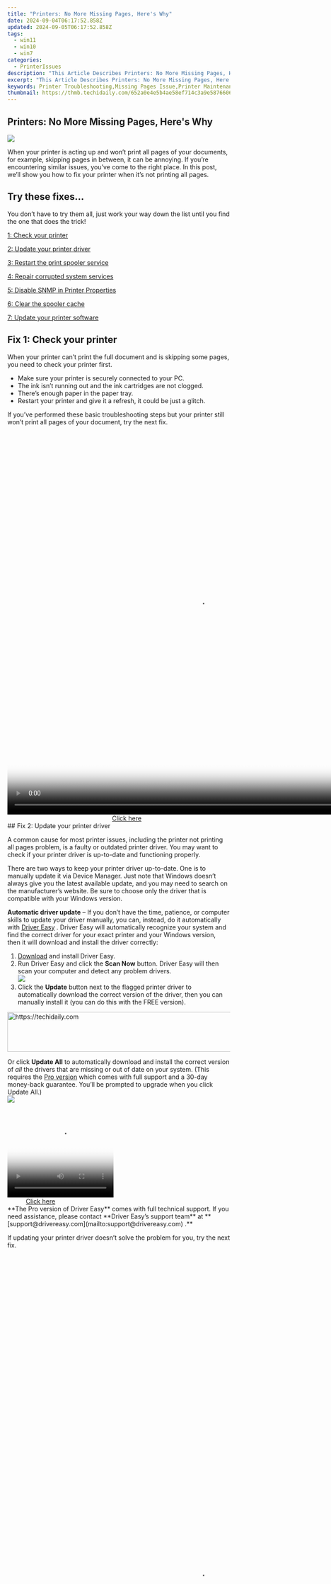 ```yaml
---
title: "Printers: No More Missing Pages, Here's Why"
date: 2024-09-04T06:17:52.858Z
updated: 2024-09-05T06:17:52.858Z
tags:
  - win11
  - win10
  - win7
categories:
  - PrinterIssues
description: "This Article Describes Printers: No More Missing Pages, Here's Why"
excerpt: "This Article Describes Printers: No More Missing Pages, Here's Why"
keywords: Printer Troubleshooting,Missing Pages Issue,Printer Maintenance Tips,Inkjet vs Laser Printer,High-Quality Printouts,Printer Paper Compatibility,Noise Reduction in Printing
thumbnail: https://thmb.techidaily.com/652a0e4e5b4ae58ef714c3a9e5876606dcd3509edff728bd0e97ab9743d47675.jpg
---
```


## Printers: No More Missing Pages, Here's Why

![](https://images.drivereasy.com/wp-content/uploads/2021/11/printer-g834868e70_1280-1200x800.jpg)

 When your printer is acting up and won’t print all pages of your documents, for example, skipping pages in between, it can be annoying. If you’re encountering similar issues, you’ve come to the right place. In this post, we’ll show you how to fix your printer when it’s not printing all pages.

## Try these fixes…

 You don’t have to try them all, just work your way down the list until you find the one that does the trick!

[1: Check your printer](#fix1)

[2: Update your printer driver](#fix2)

[3: Restart the print spooler service](#fix3)

[4: Repair corrupted system services](#fix4)

[5: Disable SNMP in Printer Properties](#fix5)

[6: Clear the spooler cache](#fix6)

[7: Update your printer software](#fix7)

## Fix 1: Check your printer

 When your printer can’t print the full document and is skipping some pages, you need to check your printer first.

* Make sure your printer is securely connected to your PC.
* The ink isn’t running out and the ink cartridges are not clogged.
* There’s enough paper in the paper tray.
* Restart your printer and give it a refresh, it could be just a glitch.

 If you’ve performed these basic troubleshooting steps but your printer still won’t print all pages of your document, try the next fix.

<!-- affiliate ads begin -->
<span id="1834906">
					<video width="864" height="864" style="cursor:pointer"
           poster="//a.impactradius-go.com/display-clicktoplayimage/1834906.png"
           onclick="if(!this.playClicked){this.play();this.setAttribute('controls',true);this.playClicked=true;}">
	   <source src="//a.impactradius-go.com/display-ad/16836-1834906">
	   <img src="//a.impactradius-go.com/display-clicktoplayimage/1834906.png" style="border: none; height: 100%; width: 100%; object-fit: contain">
	</video>
	<div style="width:540px;text-align:center"><a href="javascript:window.open(decodeURIComponent('https%3A%2F%2F25home.pxf.io%2Fc%2F5597632%2F1834906%2F16836'), '_blank');void(0);">Click here</a></div>
</span>
<img height="0" width="0" src="https://imp.pxf.io/i/5597632/1834906/16836" style="position:absolute;visibility:hidden;" border="0" />
<!-- affiliate ads end -->
## Fix 2: Update your printer driver

 A common cause for most printer issues, including the printer not printing all pages problem, is a faulty or outdated printer driver. You may want to check if your printer driver is up-to-date and functioning properly.

 There are two ways to keep your printer driver up-to-date. One is to manually update it via Device Manager. Just note that Windows doesn’t always give you the latest available update, and you may need to search on the manufacturer’s website. Be sure to choose only the driver that is compatible with your Windows version.

**Automatic driver update** – If you don’t have the time, patience, or computer skills to update your driver manually, you can, instead, do it automatically with [Driver Easy](https://tools.techidaily.com/drivereasy/download/) . Driver Easy will automatically recognize your system and find the correct driver for your exact printer and your Windows version, then it will download and install the driver correctly:

1. [Download](https://tools.techidaily.com/drivereasy/download/) and install Driver Easy.
2. Run Driver Easy and click the **Scan Now** button. Driver Easy will then scan your computer and detect any problem drivers.  
![](https://images.drivereasy.com/wp-content/uploads/2021/11/2021-11-24_12-11-29.jpg)
3. Click the **Update**  button next to the flagged printer driver to automatically download the correct version of the driver, then you can manually install it (you can do this with the FREE version).  
<!-- affiliate ads begin -->
<a href="https://appsumo.8odi.net/c/5597632/2049383/7443" target="_top" id="2049383">
  <img src="//a.impactradius-go.com/display-ad/7443-2049383" border="0" alt="https://techidaily.com" width="728" height="90"/>
</a>
<img height="0" width="0" src="https://appsumo.8odi.net/i/5597632/2049383/7443" style="position:absolute;visibility:hidden;" border="0" />
<!-- affiliate ads end -->

 Or click **Update All** to automatically download and install the correct version of _all_ the drivers that are missing or out of date on your system. (This requires the [Pro version](https://tools.techidaily.com/drivereasy/download/) which comes with full support and a 30-day money-back guarantee. You’ll be prompted to upgrade when you click Update All.)  
![](https://images.drivereasy.com/wp-content/uploads/2021/11/2021-11-24_12-11-25.jpg)

<!-- affiliate ads begin -->
<span id="1912746">
					<video width="240" height="200" style="cursor:pointer"
           poster="//a.impactradius-go.com/display-clicktoplayimage/1912746.png"
           onclick="if(!this.playClicked){this.play();this.setAttribute('controls',true);this.playClicked=true;}">
	   <source src="//a.impactradius-go.com/display-ad/20231-1912746">
	   <img src="//a.impactradius-go.com/display-clicktoplayimage/1912746.png" style="border: none; height: 100%; width: 100%; object-fit: contain">
	</video>
	<div style="width:150px;text-align:center"><a href="javascript:window.open(decodeURIComponent('https%3A%2F%2Fmindmanager.sjv.io%2Fc%2F5597632%2F1912746%2F20231'), '_blank');void(0);">Click here</a></div>
</span>
<img height="0" width="0" src="https://imp.pxf.io/i/5597632/1912746/20231" style="position:absolute;visibility:hidden;" border="0" />
<!-- affiliate ads end -->
**The Pro version of Driver Easy** comes with full technical support.  
 If you need assistance, please contact **Driver Easy’s support team** at **[support@drivereasy.com](mailto:support@drivereasy.com) .**

 If updating your printer driver doesn’t solve the problem for you, try the next fix.

<!-- affiliate ads begin -->
<span id="1516072">
					<video width="864" height="1536" style="cursor:pointer"
           poster="//a.impactradius-go.com/display-clicktoplayimage/1516072.png"
           onclick="if(!this.playClicked){this.play();this.setAttribute('controls',true);this.playClicked=true;}">
	   <source src="//a.impactradius-go.com/display-ad/16446-1516072">
	   <img src="//a.impactradius-go.com/display-clicktoplayimage/1516072.png" style="border: none; height: 100%; width: 100%; object-fit: contain">
	</video>
	<div style="width:540px;text-align:center"><a href="javascript:window.open(decodeURIComponent('https%3A%2F%2Flaganoo.pxf.io%2Fc%2F5597632%2F1516072%2F16446'), '_blank');void(0);">Click here</a></div>
</span>
<img height="0" width="0" src="https://imp.pxf.io/i/5597632/1516072/16446" style="position:absolute;visibility:hidden;" border="0" />
<!-- affiliate ads end -->
## Fix 3: Restart the print spooler service

 The Print Spooler is a required Windows service when you’re printing from your PC. This service’s on by default, but if yours is not working properly, it may interrupt the printer’s function and cause it to print only partial pages of the entire document. You can try to restart it to see if it helps:

1. On your keyboard, press the**Windows logo + R keys** simultaneously to open the Run box.
2. Type**taskmgr** and hit Enter.  
![how to open Task Manager](https://www.drivereasy.com/wp-content/uploads/2023/10/win11-taskmgr.jpg)
3. Go to the**Services** tab, scroll down and find**Spooler** . Right-click it and select**Restart** .  
![](https://images.drivereasy.com/wp-content/uploads/2021/11/2021-11-24_14-18-55.jpg)

 The screenshot above comes from Windows 10\. If you’re running Windows 11, your screen may look slightly different. However, the steps you perform remain persistent.

If your printer still won’t print all pages, try the next fix.

## Fix 4: Repair corrupted system services

 If any of your system files or Windows services that are required for printing are corrupted, it could cause printer issues and thus your printer can skip printing pages.

 To identify problematic system files, normally you can use the system checker tool (sfc /scannow). However, it doesn’t help much when it comes to printer issues, because printer issues are more likely triggered by malfunctioning Windows services.

 You may need a more powerful tool to repair your system, and we recommend giving **[Fortect](https://tools.techidaily.com/drivereasy/download/)**  a try. It’s a professional system repair software that specializes in solving printer issues. Fortect can also diagnose your Windows problems and fix corrupted system files and services without affecting your data.

1. **[Download](https://tools.techidaily.com/drivereasy/download/)**  and install Fortect.
2. Run the software. Fortect will start a deep scan of your system. The process may take a while.
3. Once the scan is complete, you can review the summary. If Fortect detects any missing or broken system files or other issues that may have triggered your printer problem, you can click **Start Repair** to fix them.  
![](https://images.drivereasy.com/wp-content/uploads/2020/10/fortect-start-repair.jpg)

<!-- affiliate ads begin -->
<a href="https://appsumo.8odi.net/c/5597632/2100542/7443" target="_top" id="2100542">
  <img src="//a.impactradius-go.com/display-ad/7443-2100542" border="0" alt="https://techidaily.com" width="728" height="90"/>
</a>
<img height="0" width="0" src="https://appsumo.8odi.net/i/5597632/2100542/7443" style="position:absolute;visibility:hidden;" border="0" />
<!-- affiliate ads end -->
 The repair is available with the paid version of Fortect which comes with full technical support. If you encounter any issues while using Fortect, feel free to contact their support service.

If the problem persists, try the next fix.

<!-- affiliate ads begin -->
<a href="https://aligracehair.sjv.io/c/5597632/2087253/19272" target="_top" id="2087253">
  <img src="//a.impactradius-go.com/display-ad/19272-2087253" border="0" alt="https://techidaily.com" width="728" height="90"/>
</a>
<img height="0" width="0" src="https://aligracehair.sjv.io/i/5597632/2087253/19272" style="position:absolute;visibility:hidden;" border="0" />
<!-- affiliate ads end -->
## Fix 5: Disable SNMP in Printer Properties

 Simple Network Management Protocol (SNMP) is responsible for configuring network devices, for example, your printer. It’s not often used and may cause random printer issues sometimes. When your printer can’t print all pages, you can try to disable SNMP to see if it helps.

 The screenshots below come from Windows 10\. If you’re running Windows 11, your screen may look slightly different. However, the steps you perform remain persistent.

1. In the search bar next to your Start button, type**printer** , and click**Printers and scanners** .  
![](https://images.drivereasy.com/wp-content/uploads/2021/11/2021-11-24_15-12-05.jpg)
2. Select your printer, then click**Manage** . (If you’re on Windows 11, simply click on your printer.)  
<!-- affiliate ads begin -->
<span id="1983545">
					<video width="576" height="240" style="cursor:pointer"
           poster="//a.impactradius-go.com/display-clicktoplayimage/1983545.png"
           onclick="if(!this.playClicked){this.play();this.setAttribute('controls',true);this.playClicked=true;}">
	   <source src="//a.impactradius-go.com/display-ad/22993-1983545">
	   <img src="//a.impactradius-go.com/display-clicktoplayimage/1983545.png" style="border: none; height: 100%; width: 100%; object-fit: contain">
	</video>
	<div style="width:360px;text-align:center"><a href="javascript:window.open(decodeURIComponent('https%3A%2F%2Fhomestyler.sjv.io%2Fc%2F5597632%2F1983545%2F22993'), '_blank');void(0);">Click here</a></div>
</span>
<img height="0" width="0" src="https://imp.pxf.io/i/5597632/1983545/22993" style="position:absolute;visibility:hidden;" border="0" />
<!-- affiliate ads end -->
![](https://images.drivereasy.com/wp-content/uploads/2021/11/2021-11-24_15-13-59.jpg)
3. Click**Printer properties** .  
![](https://images.drivereasy.com/wp-content/uploads/2021/11/2021-11-24_15-15-49.jpg)
4. Go to the**Ports** tab, select the**TCP/IP port** , then click**Configure Port** .  
![](https://images.drivereasy.com/wp-content/uploads/2021/11/2021-11-24_15-17-15.jpg)
5. Make sure**SNMP** **Status Enabled** is unchecked.  
<!-- affiliate ads begin -->
<a href="https://imp.i357552.net/c/5597632/947750/11832" target="_top" id="947750">
  <img src="//a.impactradius-go.com/display-ad/11832-947750" border="0" alt="https://techidaily.com" width="728" height="90"/>
</a>
<img height="0" width="0" src="https://imp.i357552.net/i/5597632/947750/11832" style="position:absolute;visibility:hidden;" border="0" />
<!-- affiliate ads end -->
![](https://images.drivereasy.com/wp-content/uploads/2021/11/2021-11-24_15-19-15-1.jpg)

<!-- affiliate ads begin -->
<span id="1938136">
					<video width="128" height="480" style="cursor:pointer"
           poster="//a.impactradius-go.com/display-clicktoplayimage/1938136.png"
           onclick="if(!this.playClicked){this.play();this.setAttribute('controls',true);this.playClicked=true;}">
	   <source src="//a.impactradius-go.com/display-ad/22993-1938136">
	   <img src="//a.impactradius-go.com/display-clicktoplayimage/1938136.png" style="border: none; height: 100%; width: 100%; object-fit: contain">
	</video>
	<div style="width:80px;text-align:center"><a href="javascript:window.open(decodeURIComponent('https%3A%2F%2Fhomestyler.sjv.io%2Fc%2F5597632%2F1938136%2F22993'), '_blank');void(0);">Click here</a></div>
</span>
<img height="0" width="0" src="https://imp.pxf.io/i/5597632/1938136/22993" style="position:absolute;visibility:hidden;" border="0" />
<!-- affiliate ads end -->
 If the problem returns, you can repeat the steps above and re-enable SNMP in your printer’s properties.

## Fix 6: Clear the spooler cache

 A corrupted spooler cache could trigger random printer errors and cause the printer to act up. You can try to delete the spooler cache to see if it helps.

1. Press the Windows logo key and R on your keyboard to invoke the Run box.
2. Type**spool** in the textbox, then click**OK** .  
![](https://images.drivereasy.com/wp-content/uploads/2021/11/2021-11-24_15-51-50.jpg)
3. Double-click the**Printer** folder, and delete all the files in the folder. (Do not delete the folder itself.)  
![](https://images.drivereasy.com/wp-content/uploads/2021/11/2021-11-24_15-52-19.jpg)

If this doesn’t work, there’s one more fix you can try.

## Fix 7: Update your printer software

 If you’ve been using the printer software from its brand, you can try to update it and print via the software. It might or might not solve the problem, but keeping the printer software up-to-date can help troubleshoot any other random issues you may run into.

---

 Hopefully, this article has been helpful! Please feel free to leave a comment down below if you have any questions or suggestions.

<ins class="adsbygoogle"
     style="display:block"
     data-ad-format="autorelaxed"
     data-ad-client="ca-pub-7571918770474297"
     data-ad-slot="1223367746"></ins>



<ins class="adsbygoogle"
     style="display:block"
     data-ad-client="ca-pub-7571918770474297"
     data-ad-slot="8358498916"
     data-ad-format="auto"
     data-full-width-responsive="true"></ins>





<span class="atpl-alsoreadstyle">Also read:</span>
<div><ul>
<li><a href="https://printer-issues.techidaily.com/fixed-turtle-beach-recon-70-mic-not-working/"><u>[FIXED] Turtle Beach Recon 70 Mic Not Working</u></a></li>
<li><a href="https://extra-tips.techidaily.com/new-blurry-looks-simple-ways-to-hide-identities-in-pictures/"><u>[New] Blurry Looks  Simple Ways to Hide Identities in Pictures</u></a></li>
<li><a href="https://facebook-clips.techidaily.com/new-eliminating-iphoneandroid-issues-with-fb-message-video-sharing-for-2024/"><u>[New] Eliminating iPhone/Android Issues with FB Message Video Sharing for 2024</u></a></li>
<li><a href="https://screen-capture.techidaily.com/new-in-2024-innovative-marker-use-in-digital-filmmaking/"><u>[New] In 2024, Innovative Marker Use in Digital Filmmaking</u></a></li>
<li><a href="https://facebook-videos.techidaily.com/new-in-2024-the-ultimate-guide-elevating-your-fb-video-content-game/"><u>[New] In 2024, The Ultimate Guide  Elevating Your FB Video Content Game</u></a></li>
<li><a href="https://facebook-video-share.techidaily.com/new-uncover-top-15-sci-tech-youtube-channels-for-learners/"><u>[New] Uncover  Top 15 Sci-Tech YouTube Channels for Learners</u></a></li>
<li><a href="https://some-techniques.techidaily.com/updated-innovating-entertainment-the-updated-sony-blu-ray-s6500/"><u>[Updated] Innovating Entertainment  The Updated Sony Blu-Ray S6500</u></a></li>
<li><a href="https://youtube-lab.techidaily.com/ed-mastering-tags-a-must-read-before-uploading-for-2024/"><u>[Updated] Mastering Tags  A Must-Read Before Uploading for 2024</u></a></li>
<li><a href="https://some-tips.techidaily.com/updated-the-complete-azure-guide-to-speech-to-text-integration/"><u>[Updated] The Complete Azure Guide to Speech-to-Text Integration</u></a></li>
<li><a href="https://snapchat-videos.techidaily.com/2024-approved-a-decade-of-digital-disguise-expert-tips-on-snapchat-filters/"><u>2024 Approved  A Decade of Digital Disguise  Expert Tips on Snapchat Filters</u></a></li>
<li><a href="https://printer-issues.techidaily.com/boost-your-watch-dogs-legion-experience-solutions-for-higher-fps-and-less-latency/"><u>Boost Your Watch Dogs: Legion Experience – Solutions for Higher FPS and Less Latency</u></a></li>
<li><a href="https://printer-issues.techidaily.com/1722998730569-constraint-a-use-only-the-c-major-scale-for-representation/"><u>Constraint A: Use only the C-Major Scale for Representation</u></a></li>
<li><a href="https://printer-issues.techidaily.com/defeating-the-bugs-how-to-handle-and-fix-fortnites-ls-0013-problem/"><u>Defeating the Bugs: How to Handle and Fix Fortnite's LS-0013 Problem</u></a></li>
<li><a href="https://printer-issues.techidaily.com/detroit-llc-pc-version-fixed-issues-and-optimal-performance/"><u>Detroit LLC PC Version - Fixed Issues & Optimal Performance</u></a></li>
<li><a href="https://printer-issues.techidaily.com/diagnosing-and-repairing-persistent-bugs-causing-manor-lords-pc-instability/"><u>Diagnosing and Repairing Persistent Bugs Causing Manor Lords PC Instability</u></a></li>
<li><a href="https://printer-issues.techidaily.com/enhance-your-pdfs-with-6-advanced-gpt-applications/"><u>Enhance Your PDFs with 6 Advanced GPT Applications</u></a></li>
<li><a href="https://printer-issues.techidaily.com/enhanced-bioshock-2-fixed-and-updated-version-free-of-crashes/"><u>Enhanced BioShock 2 - Fixed and Updated Version Free of Crashes</u></a></li>
<li><a href="https://printer-issues.techidaily.com/fixing-the-issue-how-to-resolve-the-persona-5-strikers-black-screen-problem/"><u>Fixing the Issue: How to Resolve the Persona 5 Strikers' Black Screen Problem</u></a></li>
<li><a href="https://hardware-updates.techidaily.com/get-the-latest-window-compatible-drivers-for-brother-hl-l2380dw-printer/"><u>Get the Latest Window Compatible Drivers for Brother HL-L2380DW Printer</u></a></li>
<li><a href="https://printer-issues.techidaily.com/guilty-gear-strive-troubleshooting-tips-for-keeping-the-fight-going-without-system-crashes/"><u>Guilty Gear Strive Troubleshooting: Tips for Keeping the Fight Going Without System Crashes</u></a></li>
<li><a href="https://printer-issues.techidaily.com/how-to-stop-assassins-creed-valhalla-from-frequently-crashing-on-your-computer/"><u>How to Stop Assassin's Creed: Valhalla From Frequently Crashing on Your Computer</u></a></li>
<li><a href="https://android-location-track.techidaily.com/how-to-track-whatsapp-messages-on-xiaomi-mix-fold-3-without-them-knowing-drfone-by-drfone-virtual-android/"><u>How to Track WhatsApp Messages on Xiaomi Mix Fold 3 Without Them Knowing? | Dr.fone</u></a></li>
<li><a href="https://pokemon-go-android.techidaily.com/how-to-use-pokemon-emerald-master-ball-cheat-on-realme-gt-3-drfone-by-drfone-virtual-android/"><u>How to Use Pokémon Emerald Master Ball Cheat On Realme GT 3 | Dr.fone</u></a></li>
<li><a href="https://on-screen-recording.techidaily.com/ideal-no-ads-screencap-maker-for-phones-for-2024/"><u>Ideal No-Ads Screencap Maker for Phones for 2024</u></a></li>
<li><a href="https://screen-mirror.techidaily.com/in-2024-8-best-apps-for-screen-mirroring-sony-xperia-5-v-pc-drfone-by-drfone-android/"><u>In 2024, 8 Best Apps for Screen Mirroring Sony Xperia 5 V PC | Dr.fone</u></a></li>
<li><a href="https://unlock-android.techidaily.com/in-2024-how-to-lock-apps-on-infinix-hot-40-pro-to-protect-your-individual-information-by-drfone-android/"><u>In 2024, How to Lock Apps on Infinix Hot 40 Pro to Protect Your Individual Information</u></a></li>
<li><a href="https://screen-sharing-recording.techidaily.com/in-2024-straightforwardsnapper-w10s-easy-tool/"><u>In 2024, StraightforwardSnapper  W10's Easy Tool</u></a></li>
<li><a href="https://fox-direct.techidaily.com/in-2024-supercharge-your-pc-with-these-win-10-tricks/"><u>In 2024, Supercharge Your PC with These Win 10 Tricks</u></a></li>
<li><a href="https://instagram-videos.techidaily.com/in-2024-unveiling-the-mystery-mastering-attention-grabbing-posts-on-instagram/"><u>In 2024, Unveiling the Mystery  Mastering Attention-Grabbing Posts on Instagram</u></a></li>
<li><a href="https://printer-issues.techidaily.com/mastering-the-quick-fixes-how-to-successfully-boot-up-warzone-20-on-a-personal-computer-new-guide-for-23/"><u>Mastering the Quick Fixes: How to Successfully Boot Up Warzone 2.0 on a Personal Computer - New Guide for 2^3</u></a></li>
<li><a href="https://activate-lock.techidaily.com/new-guide-how-to-check-icloud-activation-lock-status-on-your-iphone-13-by-drfone-ios/"><u>New Guide How To Check iCloud Activation Lock Status On Your iPhone 13</u></a></li>
<li><a href="https://printer-issues.techidaily.com/resolve-steamvr-problems-instantly-expert-tips-inside/"><u>Resolve SteamVR Problems Instantly – Expert Tips Inside!</u></a></li>
<li><a href="https://printer-issues.techidaily.com/reviving-sound-from-laptop-audio-internal-speakers-step-by-step-tips/"><u>Reviving Sound From Laptop Audio Internal Speakers – Step-by-Step Tips</u></a></li>
<li><a href="https://printer-issues.techidaily.com/simple-repairs-for-common-winwordexe-application-glitches-a-step-by-step-guide/"><u>Simple Repairs for Common WINWORD.EXE Application Glitches - A Step-by-Step Guide</u></a></li>
<li><a href="https://article-helps.techidaily.com/stealth-mode-a-guide-to-living-large-unlabeled/"><u>Stealth Mode  A Guide to Living Large, Unlabeled</u></a></li>
<li><a href="https://printer-issues.techidaily.com/the-great-ai-challenge-which-offers-superior-content-generation/"><u>The Great AI Challenge: Which Offers Superior Content Generation?</u></a></li>
<li><a href="https://fox-http.techidaily.com/the-most-wallet-friendly-cloud-haven-for-mass-datasets/"><u>The Most Wallet-Friendly Cloud Haven for Mass Datasets</u></a></li>
<li><a href="https://printer-issues.techidaily.com/troubleshooting-audio-issues-configuring-new-speakers-on-windows-10/"><u>Troubleshooting Audio Issues: Configuring New Speakers on Windows 10</u></a></li>
<li><a href="https://printer-issues.techidaily.com/troubleshooting-guide-resolving-discord-streaming-disruptions/"><u>Troubleshooting Guide: Resolving Discord Streaming Disruptions</u></a></li>
<li><a href="https://printer-issues.techidaily.com/troubleshooting-steps-for-armored-core-vi-fires-of-rubicon-failed-startup-issues/"><u>Troubleshooting Steps for Armored Core VI - Fires of Rubicon Failed Startup Issues</u></a></li>
<li><a href="https://printer-issues.techidaily.com/ultimate-troubleshooting-techniques-for-fixing-unexpected-app-closures/"><u>Ultimate Troubleshooting Techniques for Fixing Unexpected App Closures</u></a></li>
<li><a href="https://printer-issues.techidaily.com/unveiling-the-excellence-of-microsoft-surface-laptop-4-review/"><u>Unveiling the Excellence of Microsoft Surface Laptop 4 Review</u></a></li>
</ul></div>
